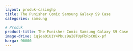 ```yaml
---
layout: produk-casinghp
title: The Punisher Comic Samsung Galaxy S9 Case
categories: samsung

# Produk
product-title: The Punisher Comic Samsung Galaxy S9 Case
image-drive: 1qjeaOiU1Y4Pbuz9aI8TUpFbRoCOBx-pf
harga: 90000
---
```

